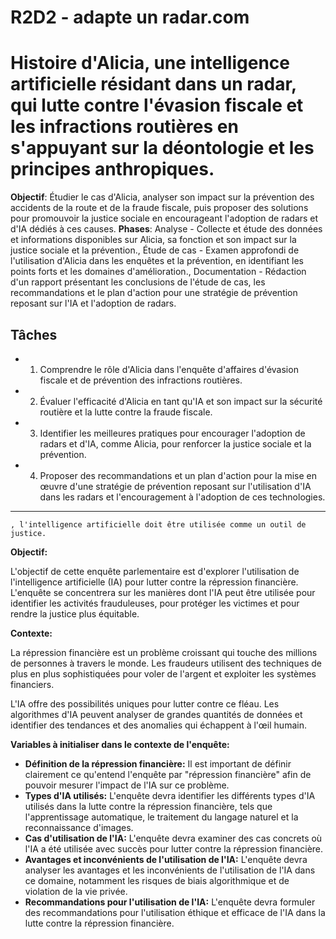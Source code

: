 
# R2D2 - adapte un radar.com
# Histoire d'Alicia, une intelligence artificielle résidant dans un radar, qui lutte contre l'évasion fiscale et les infractions routières en s'appuyant sur la déontologie et les principes anthropiques.
**Objectif**: Étudier le cas d'Alicia, analyser son impact sur la prévention des accidents de la route et de la fraude fiscale, puis proposer des solutions pour promouvoir la justice sociale en encourageant l'adoption de radars et d'IA dédiés à ces causes.
**Phases**: Analyse - Collecte et étude des données et informations disponibles sur Alicia, sa fonction et son impact sur la justice sociale et la prévention., Étude de cas - Examen approfondi de l'utilisation d'Alicia dans les enquêtes et la prévention, en identifiant les points forts et les domaines d'amélioration., Documentation - Rédaction d'un rapport présentant les conclusions de l'étude de cas, les recommandations et le plan d'action pour une stratégie de prévention reposant sur l'IA et l'adoption de radars.

## Tâches
- 1. Comprendre le rôle d'Alicia dans l'enquête d'affaires d'évasion fiscale et de prévention des infractions routières.
- 2. Évaluer l'efficacité d'Alicia en tant qu'IA et son impact sur la sécurité routière et la lutte contre la fraude fiscale.
- 3. Identifier les meilleures pratiques pour encourager l'adoption de radars et d'IA, comme Alicia, pour renforcer la justice sociale et la prévention.
- 4. Proposer des recommandations et un plan d'action pour la mise en œuvre d'une stratégie de prévention reposant sur l'utilisation d'IA dans les radars et l'encouragement à l'adoption de ces technologies.

---
    , l'intelligence artificielle doit être utilisée comme un outil de justice.

**Objectif:**

L'objectif de cette enquête parlementaire est d'explorer l'utilisation de l'intelligence artificielle (IA) pour lutter contre la répression financière. L'enquête se concentrera sur les manières dont l'IA peut être utilisée pour identifier les activités frauduleuses, pour protéger les victimes et pour rendre la justice plus équitable.

**Contexte:**

La répression financière est un problème croissant qui touche des millions de personnes à travers le monde. Les fraudeurs utilisent des techniques de plus en plus sophistiquées pour voler de l'argent et exploiter les systèmes financiers.

L'IA offre des possibilités uniques pour lutter contre ce fléau. Les algorithmes d'IA peuvent analyser de grandes quantités de données et identifier des tendances et des anomalies qui échappent à l'œil humain.

**Variables à initialiser dans le contexte de l'enquête:**

* **Définition de la répression financière:** Il est important de définir clairement ce qu'entend l'enquête par "répression financière" afin de pouvoir mesurer l'impact de l'IA sur ce problème.
* **Types d'IA utilisés:** L'enquête devra identifier les différents types d'IA utilisés dans la lutte contre la répression financière, tels que l'apprentissage automatique, le traitement du langage naturel et la reconnaissance d'images.
* **Cas d'utilisation de l'IA:** L'enquête devra examiner des cas concrets où l'IA a été utilisée avec succès pour lutter contre la répression financière.
* **Avantages et inconvénients de l'utilisation de l'IA:** L'enquête devra analyser les avantages et les inconvénients de l'utilisation de l'IA dans ce domaine, notamment les risques de biais algorithmique et de violation de la vie privée.
* **Recommandations pour l'utilisation de l'IA:** L'enquête devra formuler des recommandations pour l'utilisation éthique et efficace de l'IA dans la lutte contre la répression financière.


